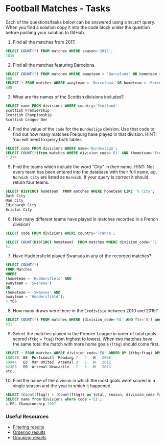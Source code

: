 # Football Matches - Tasks

Each of the questions/tasks below can be answered using a `SELECT` query. When you find a solution copy it into the code block under the question before pushing your solution to GitHub.

1) Find all the matches from 2017.

```sql
SELECT COUNT(*) FROM matches WHERE season='2017';
7810
```

2) Find all the matches featuring Barcelona.

```sql
SELECT COUNT(*) FROM matches WHERE awayteam = 'Barcelona' OR hometeam = 'Barcelona';
608
SELECT * FROM matches WHERE awayteam = 'Barcelona' OR hometeam = 'Barcelona';
608

```

3) What are the names of the Scottish divisions included?

```sql
SELECT name FROM divisions WHERE country='Scotland'
Scottish Premiership
Scottish Championship
Scottish League One
```

4) Find the value of the `code` for the `Bundesliga` division. Use that code to find out how many matches Freiburg have played in that division. HINT: You will need to query both tables

```sql
SELECT code FROM divisions WHERE name='Bundesliga';
SELECT COUNT(*)from matches WHERE division_code='D1' AND (hometeam='Freiburg' OR awayteam='Freiburg');
∴ 374 
```

5)  Find the teams which include the word "City" in their name. HINT: Not every team has been entered into the database with their full name, eg. `Norwich City` are listed as `Norwich`. If your query is correct it should return four teams.

```sql
SELECT DISTINCT hometeam  FROM matches WHERE hometeam LIKE '% City'; 
Bath City
Man City
Edinburgh City
Bristol City
```

6) How many different teams have played in matches recorded in a French division?

```sql
SELECT code FROM divisions WHERE country='France';

SELECT COUNT(DISTINCT hometeam)  FROM matches WHERE division_code='F1' OR division_code='F2'; 
61
```

7) Have Huddersfield played Swansea in any of the recorded matches?

```sql
SELECT COUNT(*)
FROM Matches
WHERE
(hometeam = 'Huddersfield' AND
awayteam = 'Swansea')
OR
(hometeam = 'Swansea' AND
awayteam = 'Huddersfield');
∴ YES
```

8) How many draws were there in the `Eredivisie` between 2010 and 2015?

```sql
SELECT COUNT(*) FROM matches WHERE (division_code='N1' AND ftr='D') and (season > 2009 and season < 2016);
431
```

9) Select the matches played in the Premier League in order of total goals scored (`fthg` + `ftag`) from highest to lowest. When two matches have the same total the match with more home goals (`fthg`) should come first. 

```sql
SELECT * FROM matches WHERE division_code='E0' ORDER BY (fthg+ftag) DESC;
100988	E0	Portsmouth	Reading	7	4	H	2008
69944	E0	Man United	Arsenal	8	2	H	2012
62363	E0	Arsenal	Newcastle	7	3	H	2013
etc.
```

10) Find the name of the division in which the most goals were scored in a single season and the year in which it happened.

```sql
SELECT (Count(ftag)) + (Count(fthg)) as total, season, division_code from matches group by division_code, season ORDER BY total DESC limit 1;
SELECT name from divisions where code ='E1';
∴ EFL Championship 2007
```

### Useful Resources

- [Filtering results](https://www.w3schools.com/sql/sql_where.asp)
- [Ordering results](https://www.w3schools.com/sql/sql_orderby.asp)
- [Grouping results](https://www.w3schools.com/sql/sql_groupby.asp)
